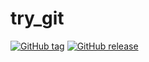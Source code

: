 # try_git

[![GitHub tag](https://img.shields.io/github/tag/eniltonj/try_git.svg)](https://github.com/eniltonj/try_git/tags)
[![GitHub release][release img]][release]






[release img]:https://img.shields.io/github/release/eniltonj/try_git.svg

[release]:https://github.com/eniltonj/try_git/releases
